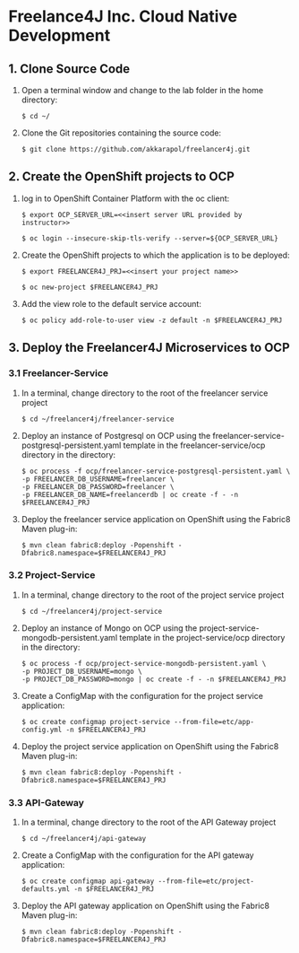 # Freelance4J Inc. Cloud Native Development

## 1. Clone Source Code

   1. Open a terminal window and change to the lab folder in the home directory:  

      ```
      $ cd ~/ 
      ```

   2. Clone the Git repositories containing the source code: 

      ```
      $ git clone https://github.com/akkarapol/freelancer4j.git
      ```

## 2. Create the OpenShift projects to OCP

   1. log in to OpenShift Container Platform with the oc client:
      
      ```
      $ export OCP_SERVER_URL=<<insert server URL provided by instructor>>

      $ oc login --insecure-skip-tls-verify --server=${OCP_SERVER_URL}
      ```
      
   2. Create the OpenShift projects to which the application is to be deployed:
  
      ```
      $ export FREELANCER4J_PRJ=<<insert your project name>>

      $ oc new-project $FREELANCER4J_PRJ
      ```
   3. Add the view role to the default service account:
   
      ```
      $ oc policy add-role-to-user view -z default -n $FREELANCER4J_PRJ
      ```
      
 ## 3. Deploy the Freelancer4J Microservices to OCP
 
  ### 3.1 Freelancer-Service
          
  1. In a terminal, change directory to the root of the freelancer service project   
         
     ```          
     $ cd ~/freelancer4j/freelancer-service          
     ```
          
  2. Deploy an instance of Postgresql on OCP using the freelancer-service-postgresql-persistent.yaml template in the freelancer-service/ocp directory in the directory:
         
     ``` 
     $ oc process -f ocp/freelancer-service-postgresql-persistent.yaml \
     -p FREELANCER_DB_USERNAME=freelancer \
     -p FREELANCER_DB_PASSWORD=freelancer \
     -p FREELANCER_DB_NAME=freelancerdb | oc create -f - -n $FREELANCER4J_PRJ
     ```

  3. Deploy the freelancer service application on OpenShift using the Fabric8 Maven plug-in:
  
     ```
     $ mvn clean fabric8:deploy -Popenshift -Dfabric8.namespace=$FREELANCER4J_PRJ
      ```
    
  ### 3.2 Project-Service
          
  1. In a terminal, change directory to the root of the project service project   
         
     ```          
     $ cd ~/freelancer4j/project-service          
     ```
          
  2. Deploy an instance of Mongo on OCP using the project-service-mongodb-persistent.yaml template in the project-service/ocp directory in the directory:
         
     ``` 
     $ oc process -f ocp/project-service-mongodb-persistent.yaml \
     -p PROJECT_DB_USERNAME=mongo \
     -p PROJECT_DB_PASSWORD=mongo | oc create -f - -n $FREELANCER4J_PRJ
     ```
     
  3. Create a ConfigMap with the configuration for the project service application: 
  
     ```
     $ oc create configmap project-service --from-file=etc/app-config.yml -n $FREELANCER4J_PRJ
     ```
  
  4. Deploy the project service application on OpenShift using the Fabric8 Maven plug-in:
  
     ```
     $ mvn clean fabric8:deploy -Popenshift -Dfabric8.namespace=$FREELANCER4J_PRJ
     ```
    
  ### 3.3 API-Gateway
          
  1. In a terminal, change directory to the root of the API Gateway project   
         
     ```          
     $ cd ~/freelancer4j/api-gateway
     ```
  2. Create a ConfigMap with the configuration for the API gateway application: 
  
     ```
     $ oc create configmap api-gateway --from-file=etc/project-defaults.yml -n $FREELANCER4J_PRJ
     ```
  
  3. Deploy the API gateway application on OpenShift using the Fabric8 Maven plug-in:
  
     ```
     $ mvn clean fabric8:deploy -Popenshift -Dfabric8.namespace=$FREELANCER4J_PRJ
     ```  
     
     
     
